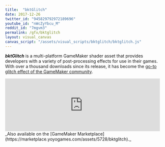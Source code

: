 ```yaml
---
title:  "bktGlitch"
date: 2017-12-26
twitter_id: "945829792972189696"
youtube_id: "nWcZyYbcu_M"
reddit_id: "7mgvm3"
permalink: /gfx/bktglitch
layout: visual_canvas
canvas_script: "/assets/visual_scripts/bktglitch/bktglitch.js"
---
```

_**bktGlitch**_ is a multi-platform GameMaker shader asset that provides developers with a variety of post-processing effects for use in their games. With over a thousand downloads since its release, it has become the [go-to glitch effect of the GameMaker community](https://twitter.com/Waltruss/status/1073319951753187329).

<iframe frameborder="0" src="https://itch.io/embed/209485?linkback=true&amp;border_width=3&amp;bg_color=222222&amp;fg_color=eeeeee&amp;border_color=363636" width="100%" height="171"></iframe>
_Also available on the [GameMaker Marketplace](https://marketplace.yoyogames.com/assets/5728/bktglitch)._
